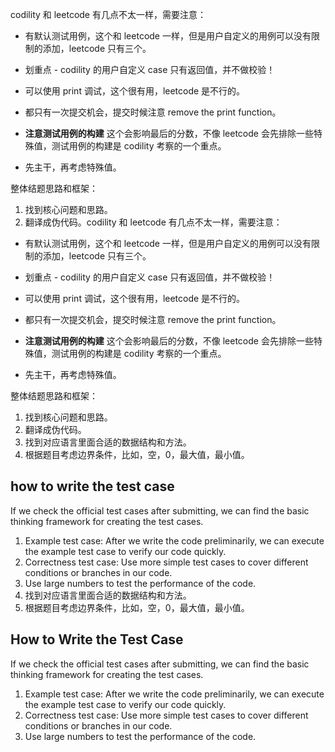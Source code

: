 codility 和 leetcode 有几点不太一样，需要注意：

- 有默认测试用例，这个和 leetcode 一样，但是用户自定义的用例可以没有限制的添加，leetcode 只有三个。
- 划重点 - codility 的用户自定义 case 只有返回值，并不做校验！
- 可以使用 print 调试，这个很有用，leetcode 是不行的。
- 都只有一次提交机会，提交时候注意 remove the print function。

- **注意测试用例的构建** 这个会影响最后的分数，不像 leetcode 会先排除一些特殊值，测试用例的构建是 codility 考察的一个重点。
- 先主干，再考虑特殊值。

整体结题思路和框架：

1. 找到核心问题和思路。
2. 翻译成伪代码。codility 和 leetcode 有几点不太一样，需要注意：

- 有默认测试用例，这个和 leetcode 一样，但是用户自定义的用例可以没有限制的添加，leetcode 只有三个。
- 划重点 - codility 的用户自定义 case 只有返回值，并不做校验！
- 可以使用 print 调试，这个很有用，leetcode 是不行的。
- 都只有一次提交机会，提交时候注意 remove the print function。

- **注意测试用例的构建** 这个会影响最后的分数，不像 leetcode 会先排除一些特殊值，测试用例的构建是 codility 考察的一个重点。
- 先主干，再考虑特殊值。

整体结题思路和框架：

1. 找到核心问题和思路。
2. 翻译成伪代码。
3. 找到对应语言里面合适的数据结构和方法。
4. 根据题目考虑边界条件，比如，空，0，最大值，最小值。

## how to write the test case

If we check the official test cases after submitting, we can find the basic thinking framework for creating the test cases.

1. Example test case: After we write the code preliminarily, we can execute the example test case to verify our code quickly.
2. Correctness test case: Use more simple test cases to cover different conditions or branches in our code.
3. Use large numbers to test the performance of the code.
4. 找到对应语言里面合适的数据结构和方法。
5. 根据题目考虑边界条件，比如，空，0，最大值，最小值。

## How to Write the Test Case

If we check the official test cases after submitting, we can find the basic thinking framework for creating the test cases.

1. Example test case: After we write the code preliminarily, we can execute the example test case to verify our code quickly.
2. Correctness test case: Use more simple test cases to cover different conditions or branches in our code.
3. Use large numbers to test the performance of the code.
